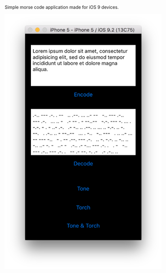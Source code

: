 Simple morse code application made for iOS 9 devices.


![morse](./images/iphone5_screen.png?raw=true "morse")